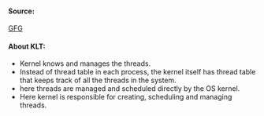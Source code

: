 #### Source:
[GFG](https://www.geeksforgeeks.org/threads-and-its-types-in-operating-system/)


#### About KLT:

* Kernel knows and manages the threads.
* Instead of thread table in each process, the kernel itself has thread table that keeps track of all the threads in the system.
* here threads are managed and scheduled directly by the OS kernel. 
* Here kernel is responsible for creating, scheduling and managing threads.
